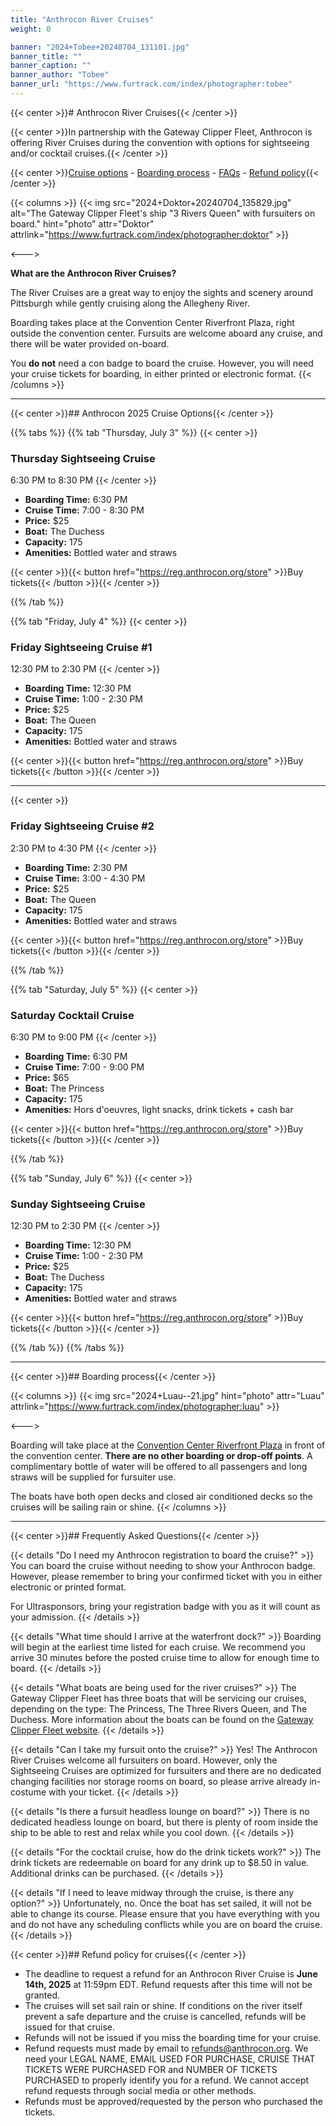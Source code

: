 ```yaml
---
title: "Anthrocon River Cruises"
weight: 0

banner: "2024+Tobee+20240704_131101.jpg"
banner_title: ""
banner_caption: ""
banner_author: "Tobee"
banner_url: "https://www.furtrack.com/index/photographer:tobee"
---
```


{{< center >}}# Anthrocon River Cruises{{< /center >}}

{{< center >}}In partnership with the Gateway Clipper Fleet, Anthrocon is offering River Cruises during the convention with options for sightseeing and/or cocktail cruises.{{< /center >}}

{{< center >}}[Cruise options](#anthrocon-2025-cruise-options) - [Boarding process](#boarding-process) - [FAQs](#frequently-asked-questions) - [Refund policy](#refund-policy-for-cruises){{< /center >}}

{{< columns >}}
{{< img src="2024+Doktor+20240704_135829.jpg" alt="The Gateway Clipper Fleet's ship &quot;3 Rivers Queen&quot; with fursuiters on board." hint="photo" attr="Doktor" attrlink="https://www.furtrack.com/index/photographer:doktor" >}}

<--->

**What are the Anthrocon River Cruises?**

The River Cruises are a great way to enjoy the sights and scenery around Pittsburgh while gently cruising along the Allegheny River.

Boarding takes place at the Convention Center Riverfront Plaza, right outside the convention center. Fursuits are welcome aboard any cruise, and there will be water provided on-board.

You **do not** need a con badge to board the cruise. However, you will need your cruise tickets for boarding, in either printed or electronic format.
{{< /columns >}}

***

{{< center >}}## Anthrocon 2025 Cruise Options{{< /center >}}

{{% tabs %}}
{{% tab "Thursday, July 3" %}}
{{< center >}}
### Thursday Sightseeing Cruise

6:30 PM to 8:30 PM
{{< /center >}}

- **Boarding Time:** 6:30 PM
- **Cruise Time:** 7:00 - 8:30 PM
- **Price:** $25
- **Boat:** The Duchess
- **Capacity:** 175
- **Amenities:** Bottled water and straws

{{< center >}}{{< button href="https://reg.anthrocon.org/store" >}}Buy tickets{{< /button >}}{{< /center >}}

{{% /tab %}}

{{% tab "Friday, July 4" %}}
{{< center >}}
### Friday Sightseeing Cruise #1

12:30 PM to 2:30 PM
{{< /center >}}

- **Boarding Time:** 12:30 PM
- **Cruise Time:** 1:00 - 2:30 PM
- **Price:** $25
- **Boat:** The Queen
- **Capacity:** 175
- **Amenities:** Bottled water and straws

{{< center >}}{{< button href="https://reg.anthrocon.org/store" >}}Buy tickets{{< /button >}}{{< /center >}}

***

{{< center >}}
### Friday Sightseeing Cruise #2

2:30 PM to 4:30 PM
{{< /center >}}

- **Boarding Time:** 2:30 PM
- **Cruise Time:** 3:00 - 4:30 PM
- **Price:** $25
- **Boat:** The Queen
- **Capacity:** 175
- **Amenities:** Bottled water and straws

{{< center >}}{{< button href="https://reg.anthrocon.org/store" >}}Buy tickets{{< /button >}}{{< /center >}}

{{% /tab %}}

{{% tab "Saturday, July 5" %}}
{{< center >}}
### Saturday Cocktail Cruise

6:30 PM to 9:00 PM
{{< /center >}}

- **Boarding Time:** 6:30 PM
- **Cruise Time:** 7:00 - 9:00 PM
- **Price:** $65
- **Boat:** The Princess
- **Capacity:** 175
- **Amenities:** Hors d'oeuvres, light snacks, drink tickets + cash bar

{{< center >}}{{< button href="https://reg.anthrocon.org/store" >}}Buy tickets{{< /button >}}{{< /center >}}

{{% /tab %}}

{{% tab "Sunday, July 6" %}}
{{< center >}}
### Sunday Sightseeing Cruise

12:30 PM to 2:30 PM
{{< /center >}}

- **Boarding Time:** 12:30 PM
- **Cruise Time:** 1:00 - 2:30 PM
- **Price:** $25
- **Boat:** The Duchess
- **Capacity:** 175
- **Amenities:** Bottled water and straws

{{< center >}}{{< button href="https://reg.anthrocon.org/store" >}}Buy tickets{{< /button >}}{{< /center >}}

{{% /tab %}}
{{% /tabs %}}

***

{{< center >}}## Boarding process{{< /center >}}

{{< columns >}}
{{< img src="2024+Luau--21.jpg" hint="photo" attr="Luau" attrlink="https://www.furtrack.com/index/photographer:luau" >}}

<--->

Boarding will take place at the [Convention Center Riverfront Plaza](https://www.google.com/maps/place/Convention+Center+Riverfront+Plaza/@40.4466298,-79.9981438,17.6z/data=%25214m5%25213m4%25211s0x8834f3e2d1b52e63:0x3fcb157773936665%25218m2%25213d40.4462946%25214d-79.9964557) in front of the convention center. **There are no other boarding or drop-off points**. A complimentary bottle of water will be offered to all passengers and long straws will be supplied for fursuiter use.

The boats have both open decks and closed air conditioned decks so the cruises will be sailing rain or shine.
{{< /columns >}}

***

{{< center >}}## Frequently Asked Questions{{< /center >}}

{{< details "Do I need my Anthrocon registration to board the cruise?" >}}
You can board the cruise without needing to show your Anthrocon badge. However, please remember to bring your confirmed ticket with you in either electronic or printed format.

For Ultrasponsors, bring your registration badge with you as it will count as your admission.
{{< /details >}}

{{< details "What time should I arrive at the waterfront dock?" >}}
Boarding will begin at the earliest time listed for each cruise. We recommend you arrive 30 minutes before the posted cruise time to allow for enough time to board.
{{< /details >}}

{{< details "What boats are being used for the river cruises?" >}}
The Gateway Clipper Fleet has three boats that will be servicing our cruises, depending on the type: The Princess, The Three Rivers Queen, and The Duchess. More information about the boats can be found on the [Gateway Clipper Fleet website](https://www.gatewayclipper.com/about-us/boats/).
{{< /details >}}

{{< details "Can I take my fursuit onto the cruise?" >}}
Yes! The Anthrocon River Cruises welcome all fursuiters on board. However, only the Sightseeing Cruises are optimized for fursuiters and there are no dedicated changing facilities nor storage rooms on board, so please arrive already in-costume with your ticket.
{{< /details >}}

{{< details "Is there a fursuit headless lounge on board?" >}}
There is no dedicated headless lounge on board, but there is plenty of room inside the ship to be able to rest and relax while you cool down.
{{< /details >}}

{{< details "For the cocktail cruise, how do the drink tickets work?" >}}
The drink tickets are redeemable on board for any drink up to $8.50 in value. Additional drinks can be purchased.
{{< /details >}}

{{< details "If I need to leave midway through the cruise, is there any option?" >}}
Unfortunately, no. Once the boat has set sailed, it will not be able to change its course. Please ensure that you have everything with you and do not have any scheduling conflicts while you are on board the cruise.
{{< /details >}}

{{< center >}}## Refund policy for cruises{{< /center >}}

- The deadline to request a refund for an Anthrocon River Cruise is **June 14th, 2025** at 11:59pm EDT. Refund requests after this time will not be granted.
- The cruises will set sail rain or shine. If conditions on the river itself prevent a safe departure and the cruise is cancelled, refunds will be issued for that cruise.
- Refunds will not be issued if you miss the boarding time for your cruise.
- Refund requests must made by email to [refunds@anthrocon.org](mailto:refunds@anthrocon.org). We need your LEGAL NAME, EMAIL USED FOR PURCHASE, CRUISE THAT TICKETS WERE PURCHASED FOR and NUMBER OF TICKETS PURCHASED to properly identify you for a refund. We cannot accept refund requests through social media or other methods.
- Refunds must be approved/requested by the person who purchased the tickets.
